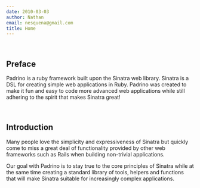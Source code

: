 ```yaml
---
date: 2010-03-03
author: Nathan
email: nesquena@gmail.com
title: Home
---
```


 

## Preface

Padrino is a ruby framework built upon the Sinatra web library. Sinatra is a DSL for creating simple web applications in Ruby. Padrino was created to make it fun and easy to code more advanced web applications while still adhering to the spirit that makes Sinatra great!

 

## Introduction

Many people love the simplicity and expressiveness of Sinatra but quickly come to miss a great deal of functionality provided by other web frameworks such as Rails when building non-trivial applications.

Our goal with Padrino is to stay true to the core principles of Sinatra while at the same time creating a standard library of tools, helpers and functions that will make Sinatra suitable for increasingly complex applications.